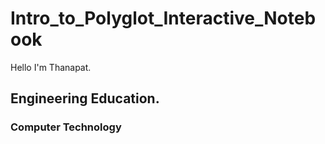 # Intro_to_Polyglot_Interactive_Notebook

Hello I'm Thanapat.

## Engineering Education.
### Computer Technology
